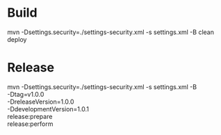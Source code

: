 # Build

mvn -Dsettings.security=./settings-security.xml -s settings.xml -B clean deploy


# Release
mvn -Dsettings.security=./settings-security.xml -s settings.xml -B \
    -Dtag=v1.0.0 \
    -DreleaseVersion=1.0.0 \
    -DdevelopmentVersion=1.0.1 \
    release:prepare \
    release:perform 


